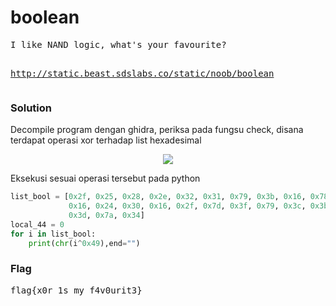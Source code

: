 <h1><b>boolean</b></h1>
<pre>
I like NAND logic, what's your favourite?

http://static.beast.sdslabs.co/static/noob/boolean
</pre>
<h3><b>Solution</b></h3>
<p>Decompile program dengan ghidra, periksa pada fungsu check, disana terdapat operasi xor terhadap list hexadesimal</p>
<p align="center">
  <img src="https://github.com/enomarozi/BackdoorCTF_Writeup/blob/master/Images/boolean.jpg">
</p>
<p>Eksekusi sesuai operasi tersebut pada python</p>

```python
list_bool = [0x2f, 0x25, 0x28, 0x2e, 0x32, 0x31, 0x79, 0x3b, 0x16, 0x78, 0x3a,
             0x16, 0x24, 0x30, 0x16, 0x2f, 0x7d, 0x3f, 0x79, 0x3c, 0x3b, 0x20,
             0x3d, 0x7a, 0x34]
local_44 = 0
for i in list_bool:
    print(chr(i^0x49),end="")
```
<h3><b>Flag</b></h3>
<pre>
flag{x0r_1s_my_f4v0urit3}
</pre>
